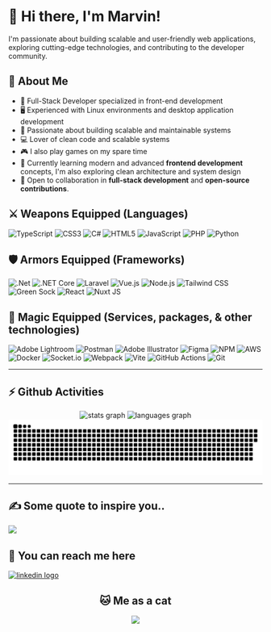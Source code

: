 # 👋 Hi there, I'm Marvin!  

I'm passionate about building scalable and user-friendly web applications, exploring cutting-edge technologies, and contributing to the developer community. 

###

## 🚀 About Me
- 🔧 Full-Stack Developer specialized in front-end development
- 🖥️ Experienced with Linux environments and desktop application development
- 🚀 Passionate about building scalable and maintainable systems
- 💻 Lover of clean code and scalable systems
- 🎮 I also play games on my spare time
- 🌱 Currently learning modern and advanced **frontend development** concepts, I'm also exploring clean architecture and system design
- 💼 Open to collaboration in **full-stack development** and **open-source contributions**.

###

## ⚔️ Weapons Equipped (Languages)

![TypeScript](https://img.shields.io/badge/typescript-%23007ACC.svg?style=for-the-badge&logo=typescript&logoColor=white)
![CSS3](https://img.shields.io/badge/css3-%231572B6.svg?style=for-the-badge&logo=css3&logoColor=white)
![C#](https://img.shields.io/badge/c%23-%23239120.svg?style=for-the-badge&logo=csharp&logoColor=white)
![HTML5](https://img.shields.io/badge/html5-%23E34F26.svg?style=for-the-badge&logo=html5&logoColor=white)
![JavaScript](https://img.shields.io/badge/javascript-%23323330.svg?style=for-the-badge&logo=javascript&logoColor=%23F7DF1E)
![PHP](https://img.shields.io/badge/php-%23777BB4.svg?style=for-the-badge&logo=php&logoColor=white)
![Python](https://img.shields.io/badge/python-3670A0?style=for-the-badge&logo=python&logoColor=ffdd54)

###

## 🛡️ Armors Equipped (Frameworks)
![.Net](https://img.shields.io/badge/.NET-5C2D91?style=for-the-badge&logo=.net&logoColor=white)
![.NET Core](https://img.shields.io/badge/.NET--Core-512BD4?style=for-the-badge&logo=dotnet&logoColor=white)
![Laravel](https://img.shields.io/badge/Laravel-FF2D20?style=for-the-badge&logo=laravel&logoColor=white)
![Vue.js](https://img.shields.io/badge/Vue.js-4FC08D?style=for-the-badge&logo=vuedotjs&logoColor=black)
![Node.js](https://img.shields.io/badge/Node.js-5FA04E?style=for-the-badge&logo=nodedotjs&logoColor=black)
![Tailwind CSS](https://img.shields.io/badge/Tailwind%20CSS-06B6D4?style=for-the-badge&logo=tailwindcss&logoColor=white)
![Green Sock](https://img.shields.io/badge/green%20sock-88CE02?style=for-the-badge&logo=greensock&logoColor=white)
![React](https://img.shields.io/badge/react-%2320232a.svg?style=for-the-badge&logo=react&logoColor=%2361DAFB)
![Nuxt JS](https://img.shields.io/badge/Nuxt-002E3B?style=for-the-badge&logo=nuxt.js&logoColor=#00DC82)

###

## 🧪 Magic Equipped (Services, packages, & other technologies)
![Adobe Lightroom](https://img.shields.io/badge/Adobe%20Lightroom-31A8FF.svg?style=for-the-badge&logo=Adobe%20Lightroom&logoColor=white)
![Postman](https://img.shields.io/badge/Postman-FF6C37?style=for-the-badge&logo=postman&logoColor=white)
![Adobe Illustrator](https://img.shields.io/badge/adobe%20illustrator-%23FF9A00.svg?style=for-the-badge&logo=adobe%20illustrator&logoColor=white)
![Figma](https://img.shields.io/badge/figma-%23F24E1E.svg?style=for-the-badge&logo=figma&logoColor=white)
![NPM](https://img.shields.io/badge/NPM-%23CB3837.svg?style=for-the-badge&logo=npm&logoColor=white)
![AWS](https://img.shields.io/badge/AWS-%23FF9900.svg?style=for-the-badge&logo=amazon-aws&logoColor=white)
![Docker](https://img.shields.io/badge/docker-%230db7ed.svg?style=for-the-badge&logo=docker&logoColor=white)
![Socket.io](https://img.shields.io/badge/Socket.io-black?style=for-the-badge&logo=socket.io&badgeColor=010101)
![Webpack](https://img.shields.io/badge/webpack-%238DD6F9.svg?style=for-the-badge&logo=webpack&logoColor=black)
![Vite](https://img.shields.io/badge/vite-%23646CFF.svg?style=for-the-badge&logo=vite&logoColor=white)
![GitHub Actions](https://img.shields.io/badge/github%20actions-%232671E5.svg?style=for-the-badge&logo=githubactions&logoColor=white)
![Git](https://img.shields.io/badge/git-%23F05033.svg?style=for-the-badge&logo=git&logoColor=white)

---

## ⚡ Github Activities
<div align="center">
  <img src="https://github-readme-stats.vercel.app/api?username=nap-marvin404&hide_title=false&hide_rank=false&show_icons=true&include_all_commits=true&count_private=true&disable_animations=false&theme=dracula&locale=en&hide_border=false" height="150" alt="stats graph"  />
  <img src="https://github-readme-stats.vercel.app/api/top-langs?username=nap-marvin404&locale=en&hide_title=false&layout=compact&card_width=320&langs_count=5&theme=dracula&hide_border=false" height="150" alt="languages graph"  />
  <img src="https://raw.githubusercontent.com/nap-marvin404/nap-marvin404/output/snake.svg" alt="Snake animation" />
</div>

---

## ✍️ Some quote to inspire you..
![](https://quotes-github-readme.vercel.app/api?type=horizontal&theme=radical)

## 🤙 You can reach me here
<a href="https://www.linkedin.com/in/heymarvinmarinduque" target="_blank">
  <img src="https://img.shields.io/static/v1?message=LinkedIn&logo=linkedin&label=&color=0077B5&logoColor=white&labelColor=&style=for-the-badge" height="35" alt="linkedin logo"  />
</a>

<h2 align="center"> 🐱 Me as a cat </h2>
<div align="center">
  <img height="150" src="https://media1.tenor.com/m/y2JXkY1pXkwAAAAC/cat-computer.gif"  />
  <p><a href="https://visitcount.itsvg.in"><img src="https://visitcount.itsvg.in/api?id=nap-marvin404&amp;icon=0&amp;color=0" alt=""></a></p>
</div>

